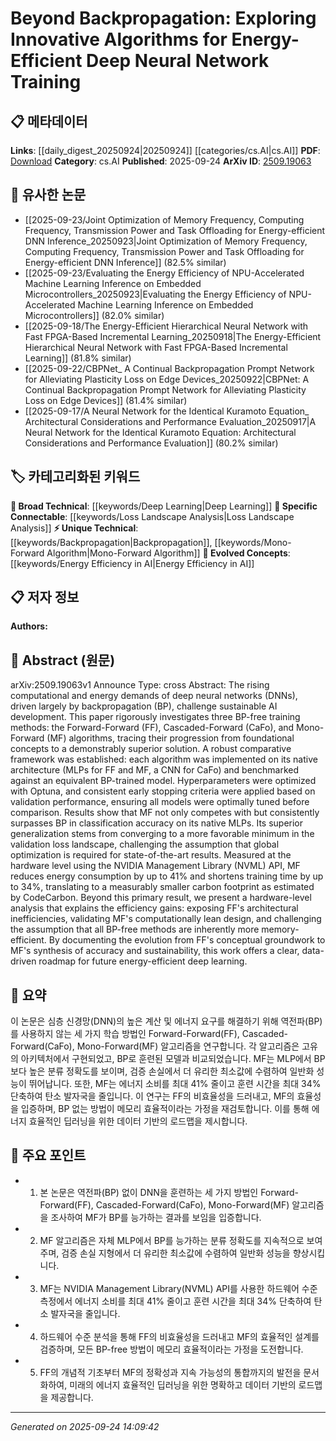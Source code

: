 <!-- KEYWORD_LINKING_METADATA:
{
  "processed_timestamp": "2025-09-24T14:09:42.797130",
  "vocabulary_version": "1.0",
  "selected_keywords": [
    "Deep Learning",
    "Backpropagation",
    "Mono-Forward Algorithm",
    "Energy Efficiency in AI",
    "Loss Landscape Analysis"
  ],
  "rejected_keywords": [],
  "similarity_scores": {
    "Deep Learning": 0.85,
    "Backpropagation": 0.78,
    "Mono-Forward Algorithm": 0.82,
    "Energy Efficiency in AI": 0.8,
    "Loss Landscape Analysis": 0.77
  },
  "extraction_method": "AI_prompt_based",
  "budget_applied": true,
  "candidates_json": {
    "candidates": [
      {
        "surface": "Deep Neural Networks",
        "canonical": "Deep Learning",
        "aliases": [
          "DNNs"
        ],
        "category": "broad_technical",
        "rationale": "Deep Learning is a foundational concept that connects to a wide range of AI research topics.",
        "novelty_score": 0.45,
        "connectivity_score": 0.9,
        "specificity_score": 0.6,
        "link_intent_score": 0.85
      },
      {
        "surface": "Backpropagation",
        "canonical": "Backpropagation",
        "aliases": [
          "BP"
        ],
        "category": "unique_technical",
        "rationale": "Backpropagation is a central algorithm in neural network training, crucial for understanding alternative methods.",
        "novelty_score": 0.65,
        "connectivity_score": 0.75,
        "specificity_score": 0.8,
        "link_intent_score": 0.78
      },
      {
        "surface": "Mono-Forward",
        "canonical": "Mono-Forward Algorithm",
        "aliases": [
          "MF"
        ],
        "category": "unique_technical",
        "rationale": "The Mono-Forward Algorithm is a novel method that offers significant improvements in energy efficiency.",
        "novelty_score": 0.8,
        "connectivity_score": 0.7,
        "specificity_score": 0.85,
        "link_intent_score": 0.82
      },
      {
        "surface": "Energy Efficiency",
        "canonical": "Energy Efficiency in AI",
        "aliases": [
          "Energy-Efficient AI"
        ],
        "category": "evolved_concepts",
        "rationale": "Energy efficiency is a growing concern in AI, linking to sustainability and environmental impact discussions.",
        "novelty_score": 0.7,
        "connectivity_score": 0.78,
        "specificity_score": 0.65,
        "link_intent_score": 0.8
      },
      {
        "surface": "Validation Loss Landscape",
        "canonical": "Loss Landscape Analysis",
        "aliases": [
          "Validation Loss"
        ],
        "category": "specific_connectable",
        "rationale": "Understanding the loss landscape is crucial for optimizing neural network training and generalization.",
        "novelty_score": 0.68,
        "connectivity_score": 0.72,
        "specificity_score": 0.78,
        "link_intent_score": 0.77
      }
    ],
    "ban_list_suggestions": [
      "algorithm",
      "model",
      "performance"
    ]
  },
  "decisions": [
    {
      "candidate_surface": "Deep Neural Networks",
      "resolved_canonical": "Deep Learning",
      "decision": "linked",
      "scores": {
        "novelty": 0.45,
        "connectivity": 0.9,
        "specificity": 0.6,
        "link_intent": 0.85
      }
    },
    {
      "candidate_surface": "Backpropagation",
      "resolved_canonical": "Backpropagation",
      "decision": "linked",
      "scores": {
        "novelty": 0.65,
        "connectivity": 0.75,
        "specificity": 0.8,
        "link_intent": 0.78
      }
    },
    {
      "candidate_surface": "Mono-Forward",
      "resolved_canonical": "Mono-Forward Algorithm",
      "decision": "linked",
      "scores": {
        "novelty": 0.8,
        "connectivity": 0.7,
        "specificity": 0.85,
        "link_intent": 0.82
      }
    },
    {
      "candidate_surface": "Energy Efficiency",
      "resolved_canonical": "Energy Efficiency in AI",
      "decision": "linked",
      "scores": {
        "novelty": 0.7,
        "connectivity": 0.78,
        "specificity": 0.65,
        "link_intent": 0.8
      }
    },
    {
      "candidate_surface": "Validation Loss Landscape",
      "resolved_canonical": "Loss Landscape Analysis",
      "decision": "linked",
      "scores": {
        "novelty": 0.68,
        "connectivity": 0.72,
        "specificity": 0.78,
        "link_intent": 0.77
      }
    }
  ]
}
-->

# Beyond Backpropagation: Exploring Innovative Algorithms for Energy-Efficient Deep Neural Network Training

## 📋 메타데이터

**Links**: [[daily_digest_20250924|20250924]] [[categories/cs.AI|cs.AI]]
**PDF**: [Download](https://arxiv.org/pdf/2509.19063.pdf)
**Category**: cs.AI
**Published**: 2025-09-24
**ArXiv ID**: [2509.19063](https://arxiv.org/abs/2509.19063)

## 🔗 유사한 논문
- [[2025-09-23/Joint Optimization of Memory Frequency, Computing Frequency, Transmission Power and Task Offloading for Energy-efficient DNN Inference_20250923|Joint Optimization of Memory Frequency, Computing Frequency, Transmission Power and Task Offloading for Energy-efficient DNN Inference]] (82.5% similar)
- [[2025-09-23/Evaluating the Energy Efficiency of NPU-Accelerated Machine Learning Inference on Embedded Microcontrollers_20250923|Evaluating the Energy Efficiency of NPU-Accelerated Machine Learning Inference on Embedded Microcontrollers]] (82.0% similar)
- [[2025-09-18/The Energy-Efficient Hierarchical Neural Network with Fast FPGA-Based Incremental Learning_20250918|The Energy-Efficient Hierarchical Neural Network with Fast FPGA-Based Incremental Learning]] (81.8% similar)
- [[2025-09-22/CBPNet_ A Continual Backpropagation Prompt Network for Alleviating Plasticity Loss on Edge Devices_20250922|CBPNet: A Continual Backpropagation Prompt Network for Alleviating Plasticity Loss on Edge Devices]] (81.4% similar)
- [[2025-09-17/A Neural Network for the Identical Kuramoto Equation_ Architectural Considerations and Performance Evaluation_20250917|A Neural Network for the Identical Kuramoto Equation: Architectural Considerations and Performance Evaluation]] (80.2% similar)

## 🏷️ 카테고리화된 키워드
**🧠 Broad Technical**: [[keywords/Deep Learning|Deep Learning]]
**🔗 Specific Connectable**: [[keywords/Loss Landscape Analysis|Loss Landscape Analysis]]
**⚡ Unique Technical**: [[keywords/Backpropagation|Backpropagation]], [[keywords/Mono-Forward Algorithm|Mono-Forward Algorithm]]
**🚀 Evolved Concepts**: [[keywords/Energy Efficiency in AI|Energy Efficiency in AI]]

## 📋 저자 정보

**Authors:** 

## 📄 Abstract (원문)

arXiv:2509.19063v1 Announce Type: cross 
Abstract: The rising computational and energy demands of deep neural networks (DNNs), driven largely by backpropagation (BP), challenge sustainable AI development. This paper rigorously investigates three BP-free training methods: the Forward-Forward (FF), Cascaded-Forward (CaFo), and Mono-Forward (MF) algorithms, tracing their progression from foundational concepts to a demonstrably superior solution.
  A robust comparative framework was established: each algorithm was implemented on its native architecture (MLPs for FF and MF, a CNN for CaFo) and benchmarked against an equivalent BP-trained model. Hyperparameters were optimized with Optuna, and consistent early stopping criteria were applied based on validation performance, ensuring all models were optimally tuned before comparison.
  Results show that MF not only competes with but consistently surpasses BP in classification accuracy on its native MLPs. Its superior generalization stems from converging to a more favorable minimum in the validation loss landscape, challenging the assumption that global optimization is required for state-of-the-art results. Measured at the hardware level using the NVIDIA Management Library (NVML) API, MF reduces energy consumption by up to 41% and shortens training time by up to 34%, translating to a measurably smaller carbon footprint as estimated by CodeCarbon.
  Beyond this primary result, we present a hardware-level analysis that explains the efficiency gains: exposing FF's architectural inefficiencies, validating MF's computationally lean design, and challenging the assumption that all BP-free methods are inherently more memory-efficient. By documenting the evolution from FF's conceptual groundwork to MF's synthesis of accuracy and sustainability, this work offers a clear, data-driven roadmap for future energy-efficient deep learning.

## 📝 요약

이 논문은 심층 신경망(DNN)의 높은 계산 및 에너지 요구를 해결하기 위해 역전파(BP)를 사용하지 않는 세 가지 학습 방법인 Forward-Forward(FF), Cascaded-Forward(CaFo), Mono-Forward(MF) 알고리즘을 연구합니다. 각 알고리즘은 고유의 아키텍처에서 구현되었고, BP로 훈련된 모델과 비교되었습니다. MF는 MLP에서 BP보다 높은 분류 정확도를 보이며, 검증 손실에서 더 유리한 최소값에 수렴하여 일반화 성능이 뛰어납니다. 또한, MF는 에너지 소비를 최대 41% 줄이고 훈련 시간을 최대 34% 단축하여 탄소 발자국을 줄입니다. 이 연구는 FF의 비효율성을 드러내고, MF의 효율성을 입증하며, BP 없는 방법이 메모리 효율적이라는 가정을 재검토합니다. 이를 통해 에너지 효율적인 딥러닝을 위한 데이터 기반의 로드맵을 제시합니다.

## 🎯 주요 포인트

- 1. 본 논문은 역전파(BP) 없이 DNN을 훈련하는 세 가지 방법인 Forward-Forward(FF), Cascaded-Forward(CaFo), Mono-Forward(MF) 알고리즘을 조사하여 MF가 BP를 능가하는 결과를 보임을 입증합니다.
- 2. MF 알고리즘은 자체 MLP에서 BP를 능가하는 분류 정확도를 지속적으로 보여주며, 검증 손실 지형에서 더 유리한 최소값에 수렴하여 일반화 성능을 향상시킵니다.
- 3. MF는 NVIDIA Management Library(NVML) API를 사용한 하드웨어 수준 측정에서 에너지 소비를 최대 41% 줄이고 훈련 시간을 최대 34% 단축하여 탄소 발자국을 줄입니다.
- 4. 하드웨어 수준 분석을 통해 FF의 비효율성을 드러내고 MF의 효율적인 설계를 검증하며, 모든 BP-free 방법이 메모리 효율적이라는 가정을 도전합니다.
- 5. FF의 개념적 기초부터 MF의 정확성과 지속 가능성의 통합까지의 발전을 문서화하여, 미래의 에너지 효율적인 딥러닝을 위한 명확하고 데이터 기반의 로드맵을 제공합니다.


---

*Generated on 2025-09-24 14:09:42*